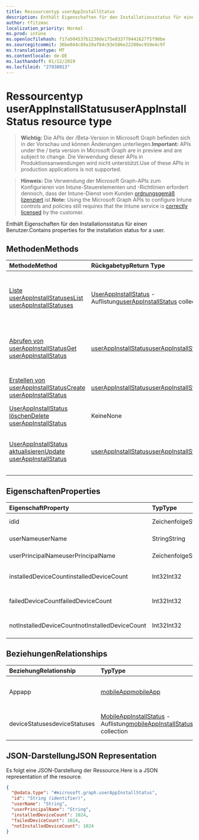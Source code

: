 ```yaml
---
title: Ressourcentyp userAppInstallStatus
description: Enthält Eigenschaften für den Installationsstatus für einen Benutzer.
author: tfitzmac
localization_priority: Normal
ms.prod: intune
ms.openlocfilehash: f17a504537b1230de175e033779441627f5f98be
ms.sourcegitcommit: 36be044c89a19af84c93e586e22200ec919e4c9f
ms.translationtype: MT
ms.contentlocale: de-DE
ms.lasthandoff: 01/12/2019
ms.locfileid: "27938013"
---
```

# <a name="userappinstallstatus-resource-type"></a><span data-ttu-id="6434d-103">Ressourcentyp userAppInstallStatus</span><span class="sxs-lookup"><span data-stu-id="6434d-103">userAppInstallStatus resource type</span></span>

> <span data-ttu-id="6434d-104">**Wichtig:** Die APIs der /Beta-Version in Microsoft Graph befinden sich in der Vorschau und können Änderungen unterliegen.</span><span class="sxs-lookup"><span data-stu-id="6434d-104">**Important:** APIs under the / beta version in Microsoft Graph are in preview and are subject to change.</span></span> <span data-ttu-id="6434d-105">Die Verwendung dieser APIs in Produktionsanwendungen wird nicht unterstützt.</span><span class="sxs-lookup"><span data-stu-id="6434d-105">Use of these APIs in production applications is not supported.</span></span>

> <span data-ttu-id="6434d-106">**Hinweis:** Die Verwendung der Microsoft Graph-APIs zum Konfigurieren von Intune-Steuerelementen und -Richtlinien erfordert dennoch, dass der Intune-Dienst vom Kunden [ordnungsgemäß lizenziert](https://go.microsoft.com/fwlink/?linkid=839381) ist.</span><span class="sxs-lookup"><span data-stu-id="6434d-106">**Note:** Using the Microsoft Graph APIs to configure Intune controls and policies still requires that the Intune service is [correctly licensed](https://go.microsoft.com/fwlink/?linkid=839381) by the customer.</span></span>

<span data-ttu-id="6434d-107">Enthält Eigenschaften für den Installationsstatus für einen Benutzer.</span><span class="sxs-lookup"><span data-stu-id="6434d-107">Contains properties for the installation status for a user.</span></span>
## <a name="methods"></a><span data-ttu-id="6434d-108">Methoden</span><span class="sxs-lookup"><span data-stu-id="6434d-108">Methods</span></span>
|<span data-ttu-id="6434d-109">Methode</span><span class="sxs-lookup"><span data-stu-id="6434d-109">Method</span></span>|<span data-ttu-id="6434d-110">Rückgabetyp</span><span class="sxs-lookup"><span data-stu-id="6434d-110">Return Type</span></span>|<span data-ttu-id="6434d-111">Beschreibung</span><span class="sxs-lookup"><span data-stu-id="6434d-111">Description</span></span>|
|:---|:---|:---|
|[<span data-ttu-id="6434d-112">Liste userAppInstallStatuses</span><span class="sxs-lookup"><span data-stu-id="6434d-112">List userAppInstallStatuses</span></span>](../api/intune-apps-userappinstallstatus-list.md)|<span data-ttu-id="6434d-113">[UserAppInstallStatus](../resources/intune-apps-userappinstallstatus.md) -Auflistung</span><span class="sxs-lookup"><span data-stu-id="6434d-113">[userAppInstallStatus](../resources/intune-apps-userappinstallstatus.md) collection</span></span>|<span data-ttu-id="6434d-114">Listeneigenschaften und Beziehungen der [UserAppInstallStatus](../resources/intune-apps-userappinstallstatus.md) -Objekte.</span><span class="sxs-lookup"><span data-stu-id="6434d-114">List properties and relationships of the [userAppInstallStatus](../resources/intune-apps-userappinstallstatus.md) objects.</span></span>|
|[<span data-ttu-id="6434d-115">Abrufen von userAppInstallStatus</span><span class="sxs-lookup"><span data-stu-id="6434d-115">Get userAppInstallStatus</span></span>](../api/intune-apps-userappinstallstatus-get.md)|[<span data-ttu-id="6434d-116">userAppInstallStatus</span><span class="sxs-lookup"><span data-stu-id="6434d-116">userAppInstallStatus</span></span>](../resources/intune-apps-userappinstallstatus.md)|<span data-ttu-id="6434d-117">Lesen Sie Eigenschaften und Beziehungen des [UserAppInstallStatus](../resources/intune-apps-userappinstallstatus.md) -Objekts.</span><span class="sxs-lookup"><span data-stu-id="6434d-117">Read properties and relationships of the [userAppInstallStatus](../resources/intune-apps-userappinstallstatus.md) object.</span></span>|
|[<span data-ttu-id="6434d-118">Erstellen von userAppInstallStatus</span><span class="sxs-lookup"><span data-stu-id="6434d-118">Create userAppInstallStatus</span></span>](../api/intune-apps-userappinstallstatus-create.md)|[<span data-ttu-id="6434d-119">userAppInstallStatus</span><span class="sxs-lookup"><span data-stu-id="6434d-119">userAppInstallStatus</span></span>](../resources/intune-apps-userappinstallstatus.md)|<span data-ttu-id="6434d-120">Erstellen eines neuen [UserAppInstallStatus](../resources/intune-apps-userappinstallstatus.md) -Objekts.</span><span class="sxs-lookup"><span data-stu-id="6434d-120">Create a new [userAppInstallStatus](../resources/intune-apps-userappinstallstatus.md) object.</span></span>|
|[<span data-ttu-id="6434d-121">UserAppInstallStatus löschen</span><span class="sxs-lookup"><span data-stu-id="6434d-121">Delete userAppInstallStatus</span></span>](../api/intune-apps-userappinstallstatus-delete.md)|<span data-ttu-id="6434d-122">Keine</span><span class="sxs-lookup"><span data-stu-id="6434d-122">None</span></span>|<span data-ttu-id="6434d-123">Löscht eine [UserAppInstallStatus](../resources/intune-apps-userappinstallstatus.md).</span><span class="sxs-lookup"><span data-stu-id="6434d-123">Deletes a [userAppInstallStatus](../resources/intune-apps-userappinstallstatus.md).</span></span>|
|[<span data-ttu-id="6434d-124">UserAppInstallStatus aktualisieren</span><span class="sxs-lookup"><span data-stu-id="6434d-124">Update userAppInstallStatus</span></span>](../api/intune-apps-userappinstallstatus-update.md)|[<span data-ttu-id="6434d-125">userAppInstallStatus</span><span class="sxs-lookup"><span data-stu-id="6434d-125">userAppInstallStatus</span></span>](../resources/intune-apps-userappinstallstatus.md)|<span data-ttu-id="6434d-126">Aktualisieren Sie die Eigenschaften eines [UserAppInstallStatus](../resources/intune-apps-userappinstallstatus.md) -Objekts.</span><span class="sxs-lookup"><span data-stu-id="6434d-126">Update the properties of a [userAppInstallStatus](../resources/intune-apps-userappinstallstatus.md) object.</span></span>|

## <a name="properties"></a><span data-ttu-id="6434d-127">Eigenschaften</span><span class="sxs-lookup"><span data-stu-id="6434d-127">Properties</span></span>
|<span data-ttu-id="6434d-128">Eigenschaft</span><span class="sxs-lookup"><span data-stu-id="6434d-128">Property</span></span>|<span data-ttu-id="6434d-129">Typ</span><span class="sxs-lookup"><span data-stu-id="6434d-129">Type</span></span>|<span data-ttu-id="6434d-130">Beschreibung</span><span class="sxs-lookup"><span data-stu-id="6434d-130">Description</span></span>|
|:---|:---|:---|
|<span data-ttu-id="6434d-131">id</span><span class="sxs-lookup"><span data-stu-id="6434d-131">id</span></span>|<span data-ttu-id="6434d-132">Zeichenfolge</span><span class="sxs-lookup"><span data-stu-id="6434d-132">String</span></span>|<span data-ttu-id="6434d-133">Schlüssel der Entität</span><span class="sxs-lookup"><span data-stu-id="6434d-133">Key of the entity.</span></span>|
|<span data-ttu-id="6434d-134">userName</span><span class="sxs-lookup"><span data-stu-id="6434d-134">userName</span></span>|<span data-ttu-id="6434d-135">String</span><span class="sxs-lookup"><span data-stu-id="6434d-135">String</span></span>|<span data-ttu-id="6434d-136">Name des Benutzers</span><span class="sxs-lookup"><span data-stu-id="6434d-136">User name.</span></span>|
|<span data-ttu-id="6434d-137">userPrincipalName</span><span class="sxs-lookup"><span data-stu-id="6434d-137">userPrincipalName</span></span>|<span data-ttu-id="6434d-138">Zeichenfolge</span><span class="sxs-lookup"><span data-stu-id="6434d-138">String</span></span>|<span data-ttu-id="6434d-139">Benutzerprinzipalname.</span><span class="sxs-lookup"><span data-stu-id="6434d-139">User Principal Name.</span></span>|
|<span data-ttu-id="6434d-140">installedDeviceCount</span><span class="sxs-lookup"><span data-stu-id="6434d-140">installedDeviceCount</span></span>|<span data-ttu-id="6434d-141">Int32</span><span class="sxs-lookup"><span data-stu-id="6434d-141">Int32</span></span>|<span data-ttu-id="6434d-142">Anzahl der installierten Geräte</span><span class="sxs-lookup"><span data-stu-id="6434d-142">Installed Device Count.</span></span>|
|<span data-ttu-id="6434d-143">failedDeviceCount</span><span class="sxs-lookup"><span data-stu-id="6434d-143">failedDeviceCount</span></span>|<span data-ttu-id="6434d-144">Int32</span><span class="sxs-lookup"><span data-stu-id="6434d-144">Int32</span></span>|<span data-ttu-id="6434d-145">Anzahl der fehlgeschlagenen Geräte</span><span class="sxs-lookup"><span data-stu-id="6434d-145">Failed Device Count.</span></span>|
|<span data-ttu-id="6434d-146">notInstalledDeviceCount</span><span class="sxs-lookup"><span data-stu-id="6434d-146">notInstalledDeviceCount</span></span>|<span data-ttu-id="6434d-147">Int32</span><span class="sxs-lookup"><span data-stu-id="6434d-147">Int32</span></span>|<span data-ttu-id="6434d-148">Anzahl der nicht installierten Geräte</span><span class="sxs-lookup"><span data-stu-id="6434d-148">Not installed device count.</span></span>|

## <a name="relationships"></a><span data-ttu-id="6434d-149">Beziehungen</span><span class="sxs-lookup"><span data-stu-id="6434d-149">Relationships</span></span>
|<span data-ttu-id="6434d-150">Beziehung</span><span class="sxs-lookup"><span data-stu-id="6434d-150">Relationship</span></span>|<span data-ttu-id="6434d-151">Typ</span><span class="sxs-lookup"><span data-stu-id="6434d-151">Type</span></span>|<span data-ttu-id="6434d-152">Beschreibung</span><span class="sxs-lookup"><span data-stu-id="6434d-152">Description</span></span>|
|:---|:---|:---|
|<span data-ttu-id="6434d-153">App</span><span class="sxs-lookup"><span data-stu-id="6434d-153">app</span></span>|[<span data-ttu-id="6434d-154">mobileApp</span><span class="sxs-lookup"><span data-stu-id="6434d-154">mobileApp</span></span>](../resources/intune-apps-mobileapp.md)|<span data-ttu-id="6434d-155">Den Navigationslink an die mobile app.</span><span class="sxs-lookup"><span data-stu-id="6434d-155">The navigation link to the mobile app.</span></span>|
|<span data-ttu-id="6434d-156">deviceStatuses</span><span class="sxs-lookup"><span data-stu-id="6434d-156">deviceStatuses</span></span>|<span data-ttu-id="6434d-157">[MobileAppInstallStatus](../resources/intune-apps-mobileappinstallstatus.md) -Auflistung</span><span class="sxs-lookup"><span data-stu-id="6434d-157">[mobileAppInstallStatus](../resources/intune-apps-mobileappinstallstatus.md) collection</span></span>|<span data-ttu-id="6434d-158">Der Installationsstatus der app auf Geräten.</span><span class="sxs-lookup"><span data-stu-id="6434d-158">The install state of the app on devices.</span></span>|

## <a name="json-representation"></a><span data-ttu-id="6434d-159">JSON-Darstellung</span><span class="sxs-lookup"><span data-stu-id="6434d-159">JSON Representation</span></span>
<span data-ttu-id="6434d-160">Es folgt eine JSON-Darstellung der Ressource.</span><span class="sxs-lookup"><span data-stu-id="6434d-160">Here is a JSON representation of the resource.</span></span>
<!-- {
  "blockType": "resource",
  "keyProperty": "id",
  "@odata.type": "microsoft.graph.userAppInstallStatus"
}
-->
``` json
{
  "@odata.type": "#microsoft.graph.userAppInstallStatus",
  "id": "String (identifier)",
  "userName": "String",
  "userPrincipalName": "String",
  "installedDeviceCount": 1024,
  "failedDeviceCount": 1024,
  "notInstalledDeviceCount": 1024
}
```





